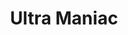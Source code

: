 --- 
title: "Ultra Maniac"
publishdate: "2019-3-17T16:48:46+02:00"
src: "https://365manga.net/manga/ultra-maniac"
image: "https://data.365manga.net/images/thumbnails/24624-ultra-maniac.jpg"
description: "Shy Ayu Tateishi has just made a new friend at school. But this new friend, much to her surprise, is no ordinary classmate. Nina Sakura may look like a normal middle school girl, but she's got a big secret. She's a witch. Poor Ayu just wants a simple love potion to get the guy that she likes to like her back, but Nina is actually a big flunk in witch…"
---